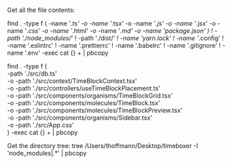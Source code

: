 Get all the file contents:

find . -type f \( -name '_.ts' -o -name '_.tsx' -o -name '_.js' -o -name '_.jsx' -o -name '_.css' -o -name '_.html' -o -name '_.md' -o -name 'package.json' \) ! -path './node_modules/_' ! -path './dist/_' ! -name 'yarn.lock' ! -name '_.config' ! -name '.eslintrc' ! -name '.prettierrc' ! -name '.babelrc' ! -name '.gitignore' ! -name '.env' -exec cat {} + | pbcopy

find . -type f \( \
 -path './src/db.ts' \
 -o -path './src/context/TimeBlockContext.tsx' \
 -o -path './src/controllers/useTimeBlockPlacement.ts' \
 -o -path './src/components/organisms/TimeBlockGrid.tsx' \
 -o -path './src/components/molecules/TimeBlock.tsx' \
 -o -path './src/components/molecules/TimeBlockPreview.tsx' \
 -o -path './src/components/organisms/Sidebar.tsx' \
 -o -path './src/App.css' \
\) -exec cat {} + | pbcopy

Get the directory tree:
tree /Users/thoffmann/Desktop/timeboxer -I 'node_modules|.\*' | pbcopy
